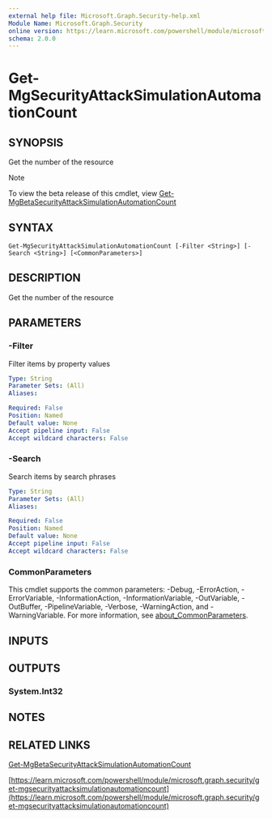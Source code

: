 ```yaml
---
external help file: Microsoft.Graph.Security-help.xml
Module Name: Microsoft.Graph.Security
online version: https://learn.microsoft.com/powershell/module/microsoft.graph.security/get-mgsecurityattacksimulationautomationcount
schema: 2.0.0
---
```


# Get-MgSecurityAttackSimulationAutomationCount

## SYNOPSIS
Get the number of the resource

> [!NOTE]
> To view the beta release of this cmdlet, view [Get-MgBetaSecurityAttackSimulationAutomationCount](/powershell/module/Microsoft.Graph.Beta.Security/Get-MgBetaSecurityAttackSimulationAutomationCount?view=graph-powershell-beta)

## SYNTAX

```
Get-MgSecurityAttackSimulationAutomationCount [-Filter <String>] [-Search <String>] [<CommonParameters>]
```

## DESCRIPTION
Get the number of the resource

## PARAMETERS

### -Filter
Filter items by property values

```yaml
Type: String
Parameter Sets: (All)
Aliases:

Required: False
Position: Named
Default value: None
Accept pipeline input: False
Accept wildcard characters: False
```

### -Search
Search items by search phrases

```yaml
Type: String
Parameter Sets: (All)
Aliases:

Required: False
Position: Named
Default value: None
Accept pipeline input: False
Accept wildcard characters: False
```

### CommonParameters
This cmdlet supports the common parameters: -Debug, -ErrorAction, -ErrorVariable, -InformationAction, -InformationVariable, -OutVariable, -OutBuffer, -PipelineVariable, -Verbose, -WarningAction, and -WarningVariable. For more information, see [about_CommonParameters](http://go.microsoft.com/fwlink/?LinkID=113216).

## INPUTS

## OUTPUTS

### System.Int32
## NOTES

## RELATED LINKS
[Get-MgBetaSecurityAttackSimulationAutomationCount](/powershell/module/Microsoft.Graph.Beta.Security/Get-MgBetaSecurityAttackSimulationAutomationCount?view=graph-powershell-beta)

[https://learn.microsoft.com/powershell/module/microsoft.graph.security/get-mgsecurityattacksimulationautomationcount](https://learn.microsoft.com/powershell/module/microsoft.graph.security/get-mgsecurityattacksimulationautomationcount)



